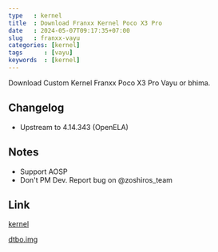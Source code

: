 ```yaml
---
type   : kernel
title  : Download Franxx Kernel Poco X3 Pro
date   : 2024-05-07T09:17:35+07:00
slug   : franxx-vayu
categories: [kernel]
tags      : [vayu]
keywords  : [kernel]
---
```


Download Custom Kernel Franxx Poco X3 Pro Vayu or bhima.

## Changelog
- Upstream to 4.14.343 (OpenELA)

## Notes
- Support AOSP
- Don't PM Dev. Report bug on @zoshiros_team


## Link
[kernel](https://uploadnow.io/f/GWs93T7)

[dtbo.img](https://t.me/franxxos_support/1/1891)

